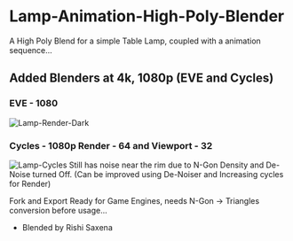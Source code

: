 # Lamp-Animation-High-Poly-Blender
A High Poly Blend for a simple Table Lamp, coupled with a animation sequence...
## Added Blenders at 4k, 1080p (EVE and Cycles)
### EVE - 1080
![Lamp-Render-Dark](https://user-images.githubusercontent.com/72495317/138497353-1c329cf8-b2b8-48c2-a81e-126a6d16c3a9.png)

### Cycles - 1080p Render - 64 and Viewport - 32
![Lamp-Cycles](https://user-images.githubusercontent.com/72495317/138497448-7c773864-7270-421e-b0e9-818f618f80ec.png)
Still has noise near the rim due to N-Gon Density and De-Noise turned Off. (Can be improved using De-Noiser and Increasing cycles for Render)

Fork and Export Ready for Game Engines, needs N-Gon -> Triangles conversion before usage...
- Blended by Rishi Saxena 


